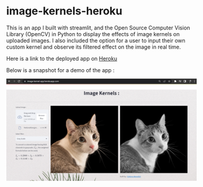 # image-kernels-heroku

This is an app I built with streamlit, and the Open Source Computer Vision Library (OpenCV) in Python to display the effects of image kernels on uploaded images.
I also included the option for a user to input their own custom kernel and observe its filtered effect on the image in real time.

Here is a link to the deployed app on [Heroku](https://image-kernel-app.herokuapp.com/)

Below is a snapshot for a demo of the app :

![alt text](https://github.com/Bwhiz/image-kernels-heroku/blob/main/image_kernel_sc.png)
